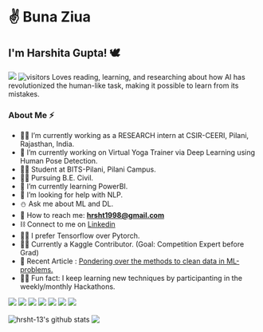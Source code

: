 # :v: Buna Ziua 
## I'm Harshita Gupta! :dove:
![](https://komarev.com/ghpvc/?username=hrsht-13&color=green)
![visitors](https://visitor-badge.laobi.icu/badge?page_id=TheDudeThatCode)
Loves reading, learning, and researching about how AI has revolutionized the human-like task, making it possible to learn from its mistakes.
### About Me ⚡
- :woman_technologist: I’m currently working as a RESEARCH intern at CSIR-CEERI, Pilani, Rajasthan, India.
- :lotus_position: I’m currently working on Virtual Yoga Trainer via Deep Learning using Human Pose Detection.
- :student: Student at BITS-Pilani, Pilani Campus.
- :construction_worker_woman: Pursuing B.E. Civil.
- 🌱 I’m currently learning PowerBI.
- 🤔 I’m looking for help with NLP.
- :snowman: Ask me about ML and DL.
- :e-mail: How to reach me: **hrsht1998@gmail.com**
- :chains: Connect to me on <a href="https://www.linkedin.com/in/harshita-gupta-b3b2a3186/">Linkedin</a>
- :women_wrestling: I prefer Tensorflow over Pytorch.
- :farmer: Currently a Kaggle Contributor. (Goal: Competition Expert before Grad)
- :bookmark_tabs: Recent Article : <a href="https://dockship.io/articles/602e410afa687b1b152c8c19/pondering-over-the-methods-to-clean-data-in-ml-problems.">Pondering over the methods to clean data in ML-problems.</a>
- :woman_juggling: Fun fact: I keep learning new techniques by participanting in the weekly/monthly Hackathons. 


![](https://img.shields.io/badge/Code-Python-informational?style=flat&logo=python&logoColor=white&color=2bbc8a)
![](https://img.shields.io/badge/Code-SQL-informational?style=flat&logo=mysql&logoColor=white&color=2bbc8a)
![](https://img.shields.io/badge/Code-C++-informational?style=flat&logo=C++&logoColor=white&color=2bbc8a)
![](https://img.shields.io/badge/Editor-JupyterNB-informational?style=flat&logo=jupyter&logoColor=white&color=2bbc8a)
![](https://img.shields.io/badge/Tools-Sklearn-informational?style=flat&logo=scikit-learn&logoColor=white&color=2bbc8a)
![](https://img.shields.io/badge/Tools-Tensorflow-informational?style=flat&logo=tensorflow&logoColor=white&color=2bbc8a)
![](https://img.shields.io/badge/Tools-Streamlit-informational?style=flat&logo=streamlit&logoColor=white&color=2bbc8a)

<img align="center" src="https://github-readme-stats.vercel.app/api?username=hrsht-13&show_icons=true&theme=dark&count_private=true&icon_color=fffffff&text_color=ffffff" alt="hrsht-13's github stats"/>

<img align="center" src="https://github-readme-stats.vercel.app/api/top-langs/?username=hrsht-13&theme=dark&layout=compact&exclude_repo=IoT-Libraries,Hackerrank-Codes" />

